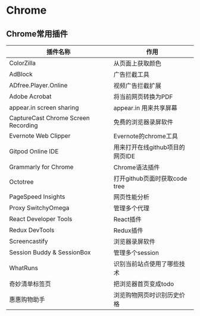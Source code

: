 # Chrome

## Chrome常用插件

| 插件名称                            | 作用                            |
|-------------------------------------|-------------------------------|
| ColorZilla                          | 从页面上获取颜色                |
| AdBlock                             | 广告拦截工具                    |
| ADfree.Player.Online                | 视频广告拦截扩展                |
| Adobe Acrobat                       | 将当前网页转换为PDF             |
| appear.in screen sharing            | appear.in 用来共享屏幕          |
| CaptureCast Chrome Screen Recording | 免费的浏览器录屏软件            |
| Evernote Web Clipper                | Evernote的chrome工具            |
| Gitpod Online IDE                   | 用来打开在线github项目的网页IDE |
| Grammarly for Chrome                | Chrome语法插件                  |
| Octotree                            | 打开github页面时获取code tree   |
| PageSpeed Insights                  | 网页性能分析                    |
| Proxy SwitchyOmega                  | 管理多个代理                    |
| React Developer Tools               | React插件                       |
| Redux DevTools                      | Redux插件                       |
| Screencastify                       | 浏览器录屏软件                  |
| Session Buddy & SessionBox          | 管理多个session                 |
| WhatRuns                            | 识别当前站点使用了哪些技术      |
| 奇妙清单标签页                      | 把浏览器首页变成todo            |
| 惠惠购物助手                        | 浏览购物网页时识别历史价格      |
